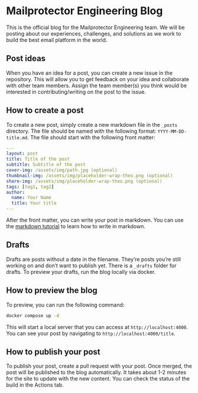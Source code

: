# Mailprotector Engineering Blog

This is the official blog for the Mailprotector Engineering team. We will be posting about our experiences, challenges, and solutions as we work to build the best email platform in the world.

## Post ideas

When you have an idea for a post, you can create a new issue in the repository. This will allow you to get feedback on your idea and collaborate with other team members. Assign the team member(s) you think would be interested in contributing/writing on the post to the issue.

## How to create a post

To create a new post, simply create a new markdown file in the `_posts` directory. The file should be named with the following format: `YYYY-MM-DD-title.md`. The file should start with the following front matter:

```yaml
---
layout: post
title: Title of the post
subtitle: Subtitle of the post
cover-img: /assets/img/path.jpg (optional)
thumbnail-img: /assets/img/placeholder-wrap-theo.png (optional)
share-img: /assets/img/placeholder-wrap-theo.png (optional)
tags: [tag1, tag2]
author:
  name: Your Name
  title: Your title
---
```

After the front matter, you can write your post in markdown. You can use the [markdown tutorial](https://markdowntutorial.com/) to learn how to write in markdown.

## Drafts

Drafts are posts without a date in the filename. They’re posts you’re still working on and don’t want to publish yet. There is a `_drafts` folder for drafts. To preview your drafts, run the blog locally via docker.

## How to preview the blog

To preview, you can run the following command:

```bash
docker compose up -d
```

This will start a local server that you can access at `http://localhost:4000`. You can see your post by navigating to `http://localhost:4000/title`.

## How to publish your post

To publish your post, create a pull request with your post. Once merged, the post will be published to the blog automatically. It takes about 1-2 minutes for the site to update with the new content. You can check the status of the build in the Actions tab.
